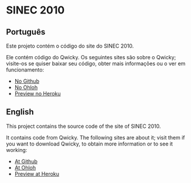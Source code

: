SINEC 2010
================

Português
----------------

Este projeto contém o código do site do SINEC 2010.

Ele contém código do Qwicky. Os seguintes sites são sobre o
Qwicky; visite-os se quiser baixar seu código, obter mais
informações ou o ver em funcionamento:

* [No Github](http://github.com/karottenreibe/qwicky)
* [No Ohloh](http://www.ohloh.net/p/Qwicky)
* [Preview no Heroku](http://qwicky.heroku.com/Qwicky)

English
----------------

This project contains the source code of the site of SINEC
2010.

It contains code from Qwicky. The following sites are about it;
visit them if you want to download Qwicky, to obtain more
information or to see it working:

* [At Github](http://github.com/karottenreibe/qwicky)
* [At Ohloh](http://www.ohloh.net/p/Qwicky)
* [Preview at Heroku](http://qwicky.heroku.com/Qwicky)
